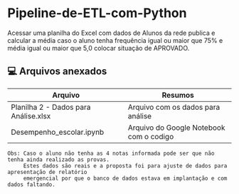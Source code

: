 # Pipeline-de-ETL-com-Python
Acessar uma planilha do Excel com dados de Alunos da rede publica e calcular a média caso o aluno tenha frequência igual ou maior que 75% e média igual ou maior que 5,0 colocar situação de APROVADO.

## 💻 Arquivos anexados

|  Arquivo                              |  Resumos                                          |
|---------------------------------------|---------------------------------------------------|
| Planilha 2 - Dados para Análise.xlsx  | Arquivo com os dados para análise                 |
| Desempenho_escolar.ipynb              | Arquivo do Google Notebook com o codigo           |  

```
Obs: Caso o aluno não tenha as 4 notas informada pode ser que não tenha ainda realizado as provas.
     Estes dados são reais e a proposta foi para ajuste de dados para apresentação de relatório
     emergencial por que o banco de dados estava em implantação e com dados faltando.
```
